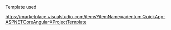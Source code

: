 Template used

https://marketplace.visualstudio.com/items?itemName=adentum.QuickApp-ASPNETCoreAngularXProjectTemplate
